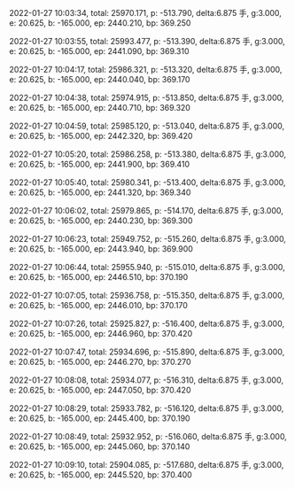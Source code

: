 2022-01-27 10:03:34, total: 25970.171, p: -513.790, delta:6.875 手, g:3.000, e: 20.625, b: -165.000, ep: 2440.210, bp: 369.250

2022-01-27 10:03:55, total: 25993.477, p: -513.390, delta:6.875 手, g:3.000, e: 20.625, b: -165.000, ep: 2441.090, bp: 369.310

2022-01-27 10:04:17, total: 25986.321, p: -513.320, delta:6.875 手, g:3.000, e: 20.625, b: -165.000, ep: 2440.040, bp: 369.170

2022-01-27 10:04:38, total: 25974.915, p: -513.850, delta:6.875 手, g:3.000, e: 20.625, b: -165.000, ep: 2440.710, bp: 369.320

2022-01-27 10:04:59, total: 25985.120, p: -513.040, delta:6.875 手, g:3.000, e: 20.625, b: -165.000, ep: 2442.320, bp: 369.420

2022-01-27 10:05:20, total: 25986.258, p: -513.380, delta:6.875 手, g:3.000, e: 20.625, b: -165.000, ep: 2441.900, bp: 369.410

2022-01-27 10:05:40, total: 25980.341, p: -513.400, delta:6.875 手, g:3.000, e: 20.625, b: -165.000, ep: 2441.320, bp: 369.340

2022-01-27 10:06:02, total: 25979.865, p: -514.170, delta:6.875 手, g:3.000, e: 20.625, b: -165.000, ep: 2440.230, bp: 369.300

2022-01-27 10:06:23, total: 25949.752, p: -515.260, delta:6.875 手, g:3.000, e: 20.625, b: -165.000, ep: 2443.940, bp: 369.900

2022-01-27 10:06:44, total: 25955.940, p: -515.010, delta:6.875 手, g:3.000, e: 20.625, b: -165.000, ep: 2446.510, bp: 370.190

2022-01-27 10:07:05, total: 25936.758, p: -515.350, delta:6.875 手, g:3.000, e: 20.625, b: -165.000, ep: 2446.010, bp: 370.170

2022-01-27 10:07:26, total: 25925.827, p: -516.400, delta:6.875 手, g:3.000, e: 20.625, b: -165.000, ep: 2446.960, bp: 370.420

2022-01-27 10:07:47, total: 25934.696, p: -515.890, delta:6.875 手, g:3.000, e: 20.625, b: -165.000, ep: 2446.270, bp: 370.270

2022-01-27 10:08:08, total: 25934.077, p: -516.310, delta:6.875 手, g:3.000, e: 20.625, b: -165.000, ep: 2447.050, bp: 370.420

2022-01-27 10:08:29, total: 25933.782, p: -516.120, delta:6.875 手, g:3.000, e: 20.625, b: -165.000, ep: 2445.400, bp: 370.190

2022-01-27 10:08:49, total: 25932.952, p: -516.060, delta:6.875 手, g:3.000, e: 20.625, b: -165.000, ep: 2445.060, bp: 370.140

2022-01-27 10:09:10, total: 25904.085, p: -517.680, delta:6.875 手, g:3.000, e: 20.625, b: -165.000, ep: 2445.520, bp: 370.400